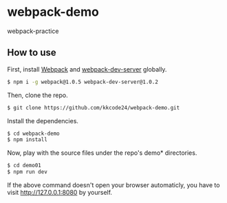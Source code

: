 # webpack-demo
webpack-practice

## How to use
First, install [Webpack](https://www.npmjs.com/package/webpack) and [webpack-dev-server](https://www.npmjs.com/package/webpack-dev-server) globally.

```bash
$ npm i -g webpack@1.0.5 webpack-dev-server@1.0.2
```

Then, clone the repo.

```bash
$ git clone https://github.com/kkcode24/webpack-demo.git
```

Install the dependencies.

```bash
$ cd webpack-demo
$ npm install
```

Now, play with the source files under the repo's demo* directories.

```bash
$ cd demo01
$ npm run dev
```

If the above command doesn't open your browser automaticly, you have to visit http://127.0.0.1:8080 by yourself.
